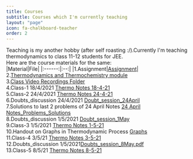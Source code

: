 ```yaml
---
title: Courses
subtitle: Courses which I'm currently teaching 
layout: "page"
icon: fa-chalkboard-teacher
order: 2
---
```


Teaching is my another hobby (after self roasting :/).Currently I'm teaching thermodynamics to class 11-12 students for JEE.<br/>
Here are the course materials for the same:<br/>
|Material|File|
|:------:|:--:|
|1.Assignment|[Assignment](https://github.com/Gargantua1605/gargantua1605.github.io/files/6447149/Thermodynamics.Assignments.pdf)|<br/>
2.[Thermodynamics and Thermochemistry module](https://github.com/Gargantua1605/gargantua1605.github.io/files/6310447/Thermodynamics.and.Thermochemistry.pdf)<br/>
3.[Class Video Recordings Folder](https://drive.google.com/drive/folders/1fMyk7Z9f2Dr5d_l0GuxH613RqeKDd_4r?usp=sharing)<br/>
4.Class-1 18/4/2021 [Thermo Notes 18-4-21 ](https://github.com/Gargantua1605/gargantua1605.github.io/files/6350399/Thermo.Notes.18-4-21.pdf)<br/>
5.Class-2 24/4/2021 [Thermo Notes 24-4-21](https://github.com/Gargantua1605/gargantua1605.github.io/files/6369947/Thermo.Notes.24-4-21.pdf)<br/>
6.Doubts_discussion 24/4/2021 [Doubt_session_24April](https://github.com/Gargantua1605/gargantua1605.github.io/files/6369959/Doubt_session_24April.pdf)<br/>
7.Solutions to last 2 problems of 24 April Notes [24 April Notes_Problems_Solutions](https://github.com/Gargantua1605/gargantua1605.github.io/files/6392490/24.April.Notes_Problems_Solutions.pdf)<br/>
8.Doubts_discussion 1/5/2021 [Doubt_session_1May](https://github.com/Gargantua1605/gargantua1605.github.io/files/6409465/Doubt_session_1May.pdf)<br/>
9.Class-3 1/5/2021 [Thermo Notes 1-5-21](https://github.com/Gargantua1605/gargantua1605.github.io/files/6411177/Thermo.Notes.1-5-21.pdf)<br/>
10.Handout on Graphs in Thermodynamic Process [Graphs](https://github.com/Gargantua1605/gargantua1605.github.io/files/6416248/Graphs.pdf)<br/>
11.Class-4 3/5/21 [Thermo Notes 3-5-21](https://github.com/Gargantua1605/gargantua1605.github.io/files/6419035/Thermo.Notes.3-5-21.pdf)<br/>
12.Doubts_discussion 1/5/2021[Doubts_session_8May.pdf](https://github.com/Gargantua1605/gargantua1605.github.io/files/6447152/Doubts_8.May)<br/>
13.Class-5 8/5/21 [Thermo Notes 8-5-21](https://github.com/Gargantua1605/gargantua1605.github.io/files/6447148/Thermo.Notes.8.may.pdf)













